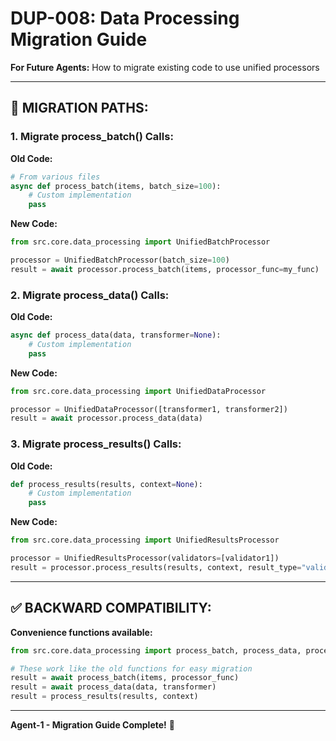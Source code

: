 # DUP-008: Data Processing Migration Guide

**For Future Agents:** How to migrate existing code to use unified processors

---

## 🎯 **MIGRATION PATHS:**

### **1. Migrate process_batch() Calls:**

**Old Code:**
```python
# From various files
async def process_batch(items, batch_size=100):
    # Custom implementation
    pass
```

**New Code:**
```python
from src.core.data_processing import UnifiedBatchProcessor

processor = UnifiedBatchProcessor(batch_size=100)
result = await processor.process_batch(items, processor_func=my_func)
```

### **2. Migrate process_data() Calls:**

**Old Code:**
```python
async def process_data(data, transformer=None):
    # Custom implementation
    pass
```

**New Code:**
```python
from src.core.data_processing import UnifiedDataProcessor

processor = UnifiedDataProcessor([transformer1, transformer2])
result = await processor.process_data(data)
```

### **3. Migrate process_results() Calls:**

**Old Code:**
```python
def process_results(results, context=None):
    # Custom implementation
    pass
```

**New Code:**
```python
from src.core.data_processing import UnifiedResultsProcessor

processor = UnifiedResultsProcessor(validators=[validator1])
result = processor.process_results(results, context, result_type="validation")
```

---

## ✅ **BACKWARD COMPATIBILITY:**

**Convenience functions available:**
```python
from src.core.data_processing import process_batch, process_data, process_results

# These work like the old functions for easy migration
result = await process_batch(items, processor_func)
result = await process_data(data, transformer)
result = process_results(results, context)
```

---

**Agent-1 - Migration Guide Complete!** 🐝

